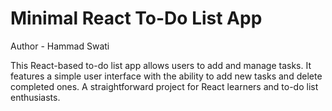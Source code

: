 # Minimal React To-Do List App

Author - Hammad Swati

This React-based to-do list app allows users to add and manage tasks. It features a simple user interface with the ability to add new tasks and delete completed ones. A straightforward project for React learners and to-do list enthusiasts.
